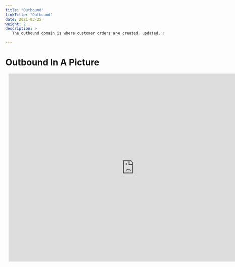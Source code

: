 ```yaml
---
title: "Outbound"
linkTitle: "Outbound"
date: 2021-03-25
weight: 2
description: >
   The outbound domain is where customer orders are created, updated, and fulfilled.

---
```


# Outbound In A Picture

<div style="width: 800px; height: 600px; margin: 10px; position: relative;"><iframe allowfullscreen frameborder="0" style="width:800px; height:600px" src="https://lucid.app/documents/embeddedchart/55418368-3f31-44db-991d-a67b78a5594b" id="Ny75.wIHEU7a"></iframe></div>
